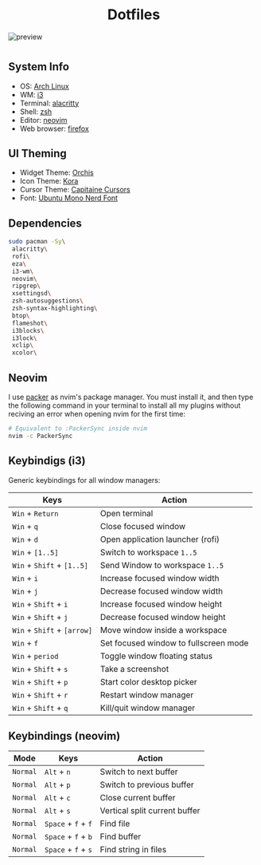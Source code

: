 <div align='center'>
 <h1>Dotfiles</h1>
</div>

![preview]

<h1>
  <a href="#--------"><img alt="" align="right" src="https://img.shields.io/github/stars/dpv927/dotfiles?color=0C0E0F&labelColor=0C0E0F&style=for-the-badge"/></a>
  <a href="#--------"><img alt="" align="left" src="https://badges.pufler.dev/visits/dpv927/dotfiles?style=flat-square&label=&color=0C0E0F&logo=github&logoColor=white&labelColor=0C0E0F"/></a>
</h1>


## System Info
- OS: [Arch Linux]
- WM: [i3]
- Terminal: [alacritty]
- Shell: [zsh]
- Editor: [neovim]
- Web browser: [firefox]

## UI Theming 
- Widget Theme: [Orchis]
- Icon Theme: [Kora]
- Cursor Theme: [Capitaine Cursors]
- Font: [Ubuntu Mono Nerd Font]

## Dependencies
```bash
sudo pacman -Sy\
 alacritty\
 rofi\
 eza\
 i3-wm\
 neovim\
 ripgrep\
 xsettingsd\
 zsh-autosuggestions\
 zsh-syntax-highlighting\
 btop\
 flameshot\
 i3blocks\
 i3lock\
 xclip\
 xcolor\
```

## Neovim 

I use [packer] as nvim's package manager. You must install it, and then 
type the following command in your terminal to install all my plugins
without reciving an error when opening nvim for the first time:
```bash 
# Equivalent to :PackerSync inside nvim
nvim -c PackerSync
```

## Keybindigs (i3)

Generic keybindings for all window managers:

| Keys                        | Action                                |
|-----------------------------|---------------------------------------|
| `Win` + `Return`            | Open terminal                         |
| `Win` + `q`                 | Close focused window                  |
| `Win` + `d`                 | Open application launcher (rofi)      |
| `Win` + `[1..5]`            | Switch to workspace `1..5`            |
| `Win` + `Shift` + `[1..5]`  | Send Window to workspace `1..5`       |
| `Win` + `i`                 | Increase focused window width         |
| `Win` + `j`                 | Decrease focused window width         |
| `Win` + `Shift` + `i`       | Increase focused window height        |
| `Win` + `Shift` + `j`       | Decrease focused window height        |
| `Win` + `Shift` + `[arrow]` | Move window inside a workspace        |
| `Win` + `f`                 | Set focused window to fullscreen mode |
| `Win` + `period`            | Toggle window floating status         |  
| `Win` + `Shift` + `s`       | Take a screenshot                     |
| `Win` + `Shift` + `p`       | Start color desktop picker            |
| `Win` + `Shift` + `r`       | Restart window manager                |
| `Win` + `Shift` + `q`       | Kill/quit window manager              |

## Keybindings (neovim)

| Mode     | Keys                | Action                        |
| -------- | --------------------|-------------------------------|
| `Normal` | `Alt` + `n`         | Switch to next buffer         |
| `Normal` | `Alt` + `p`         | Switch to previous buffer     |
| `Normal` | `Alt` + `c`         | Close current buffer          |
| `Normal` | `Alt` + `s`         | Vertical split current buffer |
| `Normal` | `Space` + `f` + `f` | Find file                     |
| `Normal` | `Space` + `f` + `b` | Find buffer                   |
| `Normal` | `Space` + `f` + `s` | Find string in files          |


<!-- Config screenshots -->
[preview]: https://github.com/user-attachments/assets/3b4b7413-a5e0-461c-b1fe-5d6a04211a45

<!-- System Info -->
[Arch Linux]: https://archlinux.org/
[i3]: https://archlinux.org/packages/extra/x86_64/i3-wm/
[alacritty]: https://archlinux.org/packages/extra/x86_64/alacritty/
[zsh]: https://archlinux.org/packages/extra/x86_64/zsh/
[neovim]: https://archlinux.org/packages/extra/x86_64/neovim/
[firefox]: https://archlinux.org/packages/extra/x86_64/firefox/

<!-- UI Theming -->
[Orchis]: https://www.gnome-look.org/p/1357889
[Kora]: https://www.gnome-look.org/p/1256209
[Capitaine Cursors]: https://www.gnome-look.org/p/1148692
[Ubuntu Mono Nerd Font]: https://www.nerdfonts.com/font-downloads

<!-- Neovim -->
[packer]: https://github.com/wbthomason/packer.nvim
